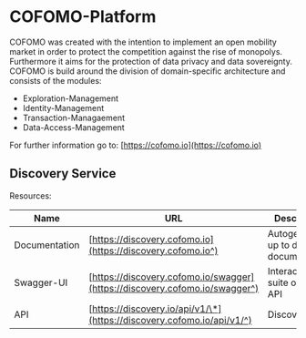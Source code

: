 # COFOMO-Platform
COFOMO was created with the intention to implement an open mobility market in order to protect the competition against the rise of monopolys. Furthermore it aims for the protection of data privacy and data sovereignty. COFOMO is build around the division of domain-specific architecture and consists of the modules: 

- Exploration-Management
- Identity-Management
- Transaction-Managaement
- Data-Access-Management

For further information go to: [https://cofomo.io](https://cofomo.io)

## Discovery Service

Resources:

| Name          | URL                                       | Description                     |
|---------------|-------------------------------------------| --------------------------------|
| Documentation | [https://discovery.cofomo.io](https://discovery.cofomo.io^) | Autogenerated up to date API documentation|
| Swagger-UI    | [https://discovery.cofomo.io/swagger](https://discovery.cofomo.io/swagger^) | Interactive test suite of the API|
| API           | [https://discovery.io/api/v1/\*](https://discovery.cofomo.io/api/v1/^)     | Discovery API|

